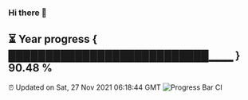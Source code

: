 ### Hi there 👋
⏳ Year progress { ███████████████████████████▁▁▁ } 90.48 %
---
⏰ Updated on Sat, 27 Nov 2021 06:18:44 GMT
![Progress Bar CI](https://github.com/liununu/liununu/workflows/Progress%20Bar%20CI/badge.svg)
